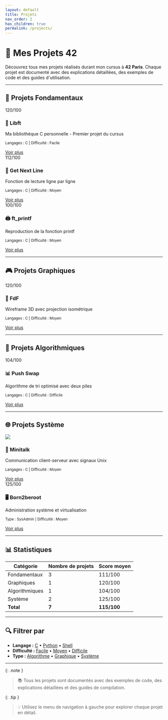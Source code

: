 ```yaml
---
layout: default
title: Projets
nav_order: 2
has_children: true
permalink: /projects/
---
```


# 📁 Mes Projets 42

Découvrez tous mes projets réalisés durant mon cursus à **42 Paris**. Chaque projet est documenté avec des explications détaillées, des exemples de code et des guides d'utilisation.

---

## 🌟 Projets Fondamentaux

<div class="card-container">
  <div class="project-card">
    <span class="badge badge-success">120/100</span>
    <h3>🔷 Libft</h3>
    <p>Ma bibliothèque C personnelle - Premier projet du cursus</p>
    <p><small>Langages : C | Difficulté : Facile</small></p>
    <a href="{{ site.baseurl }}/projects/libft" class="btn btn-primary">Voir plus</a>
  </div>

  <div class="project-card">
    <span class="badge badge-success">112/100</span>
    <h3>📄 Get Next Line</h3>
    <p>Fonction de lecture ligne par ligne</p>
    <p><small>Langages : C | Difficulté : Moyen</small></p>
    <a href="{{ site.baseurl }}/projects/get-next-line" class="btn btn-primary">Voir plus</a>
  </div>

  <div class="project-card">
    <span class="badge badge-success">100/100</span>
    <h3>🖨️ ft_printf</h3>
    <p>Reproduction de la fonction printf</p>
    <p><small>Langages : C | Difficulté : Moyen</small></p>
    <a href="{{ site.baseurl }}/projects/ft-printf" class="btn btn-primary">Voir plus</a>
  </div>
</div>

---

## 🎮 Projets Graphiques

<div class="card-container">
  <div class="project-card">
    <span class="badge badge-success">120/100</span>
    <h3>🎨 FdF</h3>
    <p>Wireframe 3D avec projection isométrique</p>
    <p><small>Langages : C | Difficulté : Moyen</small></p>
    <a href="{{ site.baseurl }}/projects/fdf" class="btn btn-primary">Voir plus</a>
  </div>
</div>

---

## 🧮 Projets Algorithmiques

<div class="card-container">
  <div class="project-card">
    <span class="badge badge-success">104/100</span>
    <h3>📊 Push Swap</h3>
    <p>Algorithme de tri optimisé avec deux piles</p>
    <p><small>Langages : C | Difficulté : Difficile</small></p>
    <a href="{{ site.baseurl }}/projects/push-swap" class="btn btn-primary">Voir plus</a>
  </div>
</div>

---

## 🌐 Projets Système

<div class="card-container">
  <div class="project-card">
    <img src ="![Score](https://img.shields.io/badge/Score-125%2F100-success)">
    <h3>📡 Minitalk</h3>
    <p>Communication client-serveur avec signaux Unix</p>
    <p><small>Langages : C | Difficulté : Moyen</small></p>
    <a href="{{ site.baseurl }}/projects/minitalk" class="btn btn-primary">Voir plus</a>
  </div>

  <div class="project-card">
    <span class="badge badge-success">125/100</span>
    <h3>🖥️ Born2beroot</h3>
    <p>Administration système et virtualisation</p>
    <p><small>Type : SysAdmin | Difficulté : Moyen</small></p>
    <a href="{{ site.baseurl }}/projects/born2beroot" class="btn btn-primary">Voir plus</a>
  </div>
</div>

---

## 📊 Statistiques

| Catégorie | Nombre de projets | Score moyen |
|-----------|-------------------|-------------|
| Fondamentaux | 3 | 111/100 |
| Graphiques | 1 | 120/100 |
| Algorithmiques | 1 | 104/100 |
| Système | 2 | 125/100 |
| **Total** | **7** | **115/100** |

---

## 🔍 Filtrer par

- **Langage :** [C](#) • [Python](#) • [Shell](#)
- **Difficulté :** [Facile](#) • [Moyen](#) • [Difficile](#)
- **Type :** [Algorithme](#) • [Graphique](#) • [Système](#)

---

{: .note }
> 📚 Tous les projets sont documentés avec des exemples de code, des explications détaillées et des guides de compilation.

{: .tip }
> 💡 Utilisez le menu de navigation à gauche pour explorer chaque projet en détail.